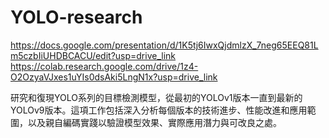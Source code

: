 # YOLO-research
https://docs.google.com/presentation/d/1K5tj6IwxQjdmlzX_7neg65EEQ81Lm5czbIiUHDBCACU/edit?usp=drive_link
https://colab.research.google.com/drive/1z4-O2OzyaVJxes1uYIs0dsAki5LngN1x?usp=drive_link

研究和復現YOLO系列的目標檢測模型，從最初的YOLOv1版本一直到最新的YOLOv9版本。這項工作包括深入分析每個版本的技術進步、性能改進和應用範圍，以及親自編碼實踐以驗證模型效果、實際應用潛力與可改良之處。
